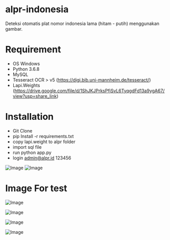 # alpr-indonesia
Deteksi otomatis plat nomor indonesia lama (hitam - putih) menggunakan gambar. 

# Requirement
- OS Windows
- Python 3.6.8
- MySQL
- Tesseract OCR > v5 (https://digi.bib.uni-mannheim.de/tesseract/)
- Lapi.Weights (https://drive.google.com/file/d/1ShJKJPrksPfjSvL6TyqgdFd13a9ygA67/view?usp=share_link)

# Installation
- Git Clone
- pip Install -r requirements.txt
- copy lapi.weight to alpr folder
- import sql file
- run python app.py
- login
admin@alpr.id
123456

![Image](https://i.postimg.cc/d094hLJj/image.png)
![Image](https://i.postimg.cc/wMYvnTsn/alpr.png)

# Image For test
![Image](https://i.postimg.cc/Ny5z4cQ4/09-Plat-H-Kodeplat-com.jpg)

![Image](https://i.postimg.cc/Fk9q0Jzf/1645510979-Cara-Ganti-Platmobil-prosedurdansyarat.jpg)

![Image](https://i.postimg.cc/mcv8y1XL/2022-03-14-20-57-44.jpg)

![Image](https://i.postimg.cc/QHNGTvK6/227083-620.jpg)
